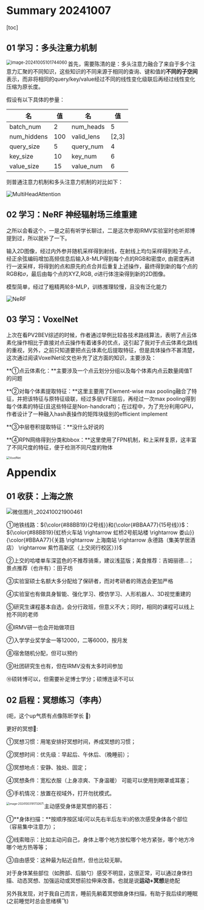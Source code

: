 # Summary 20241007

[toc]

## 01 学习：多头注意力机制

<img src="./assets/image-20241005101744060.png" alt="image-20241005101744060" style="zoom:80%;" align='left'/>

首先，需要陈清的是：多头注意力融合了来自于多个注意力汇聚的不同知识，这些知识的不同来源于相同的查询、键和值的**不同的子空间**表示，而非将相同的query/key/value经过不同的线性变化级联后再经过线性变化压缩为原长度。

假设有以下具体的参量：

| 名          | 值   | 名         | 值    |
| ----------- | ---- | ---------- | ----- |
| batch_num   | 2    | num_heads  | 5     |
| num_hiddens | 100  | valid_lens | [2,3] |
| query_size  | 5    | query_num  | 4     |
| key_size    | 10   | key_num    | 6     |
| value_size  | 15   | value_num  | 6     |

则普通注意力机制和多头注意力机制的对比如下：

![MultiHeadAttention](./assets/MultiHeadAttention.png)

## 02 学习：NeRF 神经辐射场三维重建

之所以会看这个，一是之前有听学长聊过，二是这次参观IRMV实验室时也听郑博提到过，所以就补了一下。

输入2D图像，经过内外参并随机采样得到射线，在射线上均匀采样得到粒子点，经正余弦编码增加高频信息后输入8-MLP得到每个点的RGB和密度$\sigma$, 由密度再进行一波采样，将得到的点和原先的点合并后重复上述操作，最终得到新的每个点的RGB和$\sigma$，最后由每个点的XYZ,RGB, $\sigma$进行体渲染得到新的2D图像。

模型简单，经过了粗精两轮8-MLP，训练推理较慢，且没有泛化能力

![NeRF](./assets/NeRF.png)

## 03 学习：VoxelNet

上次在看PV2BEV综述的时候，作者通过举例比较各技术路线算法，表明了点云体素化操作相比于直接对点云操作有着诸多的优点，这引起了我对于点云体素化路线的重视，另外，之前只知道要把点云体素化后提取特征，但是具体操作不甚清楚，这次通过阅读VoxelNet论文也补充了这方面的知识，主要涉及：

**①点云体素化：**主要涉及一个点云划分分组以及每个体素内点云数量阈值T的问题

**②对每个体素提取特征：**这里主要用了Element-wise max pooling融合了特征，并把该特征与原特征级联，经过多层VFE层后，再经过一次max pooling得到每个体素的特征(且这些特征是Non-handcraft)；在过程中，为了充分利用GPU，作者设计了一种融入hash表操作的矩阵块级别的efficient implement

**③中层卷积提取特征：**没什么好说的

**④RPN网络得到分类和bbox：**这里使用了FPN机制，和上采样复原，这丰富了不同尺度的特征，便于检测不同尺度的物体

<img src="./assets/VoxelNet.png" alt="VoxelNet" style="zoom: 50%;" align='left'/>

# Appendix

## 01 收获：上海之旅

![微信图片_202410021900461](./assets/微信图片_202410021900461.png)

①地铁线路：${\color{#88BB19}{2号线}}和{\color{#BBAA77}{15号线}}$：${\color{#88BB19}{虹桥火车站 \rightarrow 虹桥2号航站楼 \rightarrow 娄山}}  {\color{#BBAA77}{关路 \rightarrow 上海南站 \rightarrow 永德路（集美学居酒店） \rightarrow 紫竹高新区（上交闵行校区）}}$

②上交的哈喽单车深蓝色的不推荐骑乘，建议浅蓝版；美食推荐：吉姆丽德...； 景点推荐（也许有）：田子坊

③实验室硕士名额大多分配给了保研者，而对考研者的筛选会更加严格

④实验室也有做具身智能、强化学习、模仿学习、人形机器人、3D视觉重建的

⑤研究生课程基本自选，会分行政班，但意义不大；同时，相同的课程可以线上抢不同的老师

⑥IRMV研一也会开始做项目

⑦入学学业奖学金一等12000，二等6000，按月发

⑧宿舍随机分配，但可以预约

⑨社团研究生也有，但在IRMV没有太多时间参加

⑩硕转博可以，但需要补足博士学分；硕博连读不可以



## 02  启程：冥想练习（李冉）

(呃，这个up气质有点像陈昕学长 :dog:)

更好的冥想:thinking::

①冥想习惯：用笔安排好冥想时间，养成冥想的习惯；

②冥想时间：优先级：早起后、午休后、（晚睡前）；

③冥想地点：安静、独处、固定；

④冥想条件：宽松衣服（上身凉爽、下身温暖） 可能可以使用到眼罩或耳塞；

⑤手机情况：放置在视域外，打开勿扰模式。

<img src="./assets/image-20241003191732671.png" alt="image-20241003191732671" align='left' style="zoom:50%;" />

主动感受身体是冥想的基石：

①**身体扫描：**按顺序按区域(可以先右半后左半)的依次感受身体各个部位（容易集中注意力）；

②线索暗示：比如主动问自己，身体上哪个地方放松哪个地方紧张，哪个地方冷哪个地方热等等；

③自由感受：这种最为贴近自然，但也比较无聊。



对于身体某些部位（如胯部、后脑勺）感受不明显，这很正常，可以通过身体扫描、动态冥想、加强运动或冥想前拉伸来改善。也就是说**运动+冥想**是绝配

另外我发现，对于我自己而言，睡前先躺着冥想做身体扫描，有助于我后续的睡眠(之前睡觉时总会思绪横飞)



